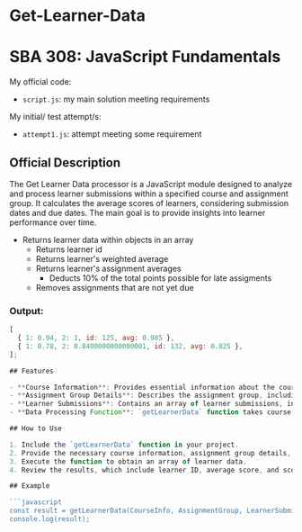 # Get-Learner-Data

# SBA 308: JavaScript Fundamentals

My official code:

- `script.js`: my main solution meeting requirements

My initial/
test attempt/s:

- `attempt1.js`: attempt meeting some requirement

## Official Description

The Get Learner Data processor is a JavaScript module designed to analyze and process learner submissions within a specified course and assignment group. It calculates the average scores of learners, considering submission dates and due dates. The main goal is to provide insights into learner performance over time.

- Returns learner data within objects in an array
  - Returns learner id
  - Returns learner's weighted average
  - Returns learner's assignment averages
    - Deducts 10% of the total points possible for late assigments
  - Removes assignments that are not yet due

### Output:

````javascript
[
  { 1: 0.94, 2: 1, id: 125, avg: 0.985 },
  { 1: 0.78, 2: 0.8400000000000001, id: 132, avg: 0.825 },
];

## Features

- **Course Information**: Provides essential information about the course, such as ID and name.
- **Assignment Group Details**: Describes the assignment group, including its ID, name, associated course ID, group weight, and a list of assignments.
- **Learner Submissions**: Contains an array of learner submissions, including learner ID, assignment ID, submission details (submission date and score), and relevant data for processing.
- **Data Processing Function**: `getLearnerData` function takes course information, assignment group details, and learner submissions as input and outputs an array of learner data, including learner ID, average score, and scores for individual assignments.

## How to Use

1. Include the `getLearnerData` function in your project.
2. Provide the necessary course information, assignment group details, and learner submissions as arguments to the function.
3. Execute the function to obtain an array of learner data.
4. Review the results, which include learner ID, average score, and scores for individual assignments.

## Example

```javascript
const result = getLearnerData(CourseInfo, AssignmentGroup, LearnerSubmissions);
console.log(result);
````
